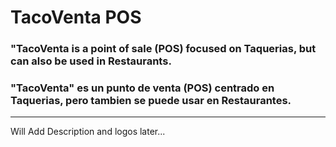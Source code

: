 # TacoVenta POS

### "TacoVenta is a point of sale (POS) focused on Taquerias, but can also be used in Restaurants.
### "TacoVenta" es un punto de venta (POS) centrado en Taquerias, pero tambien se puede usar en Restaurantes.
<hr>

Will Add Description and logos later...
